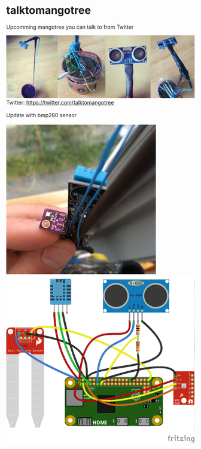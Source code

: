 # talktomangotree

Upcomming mangotree you can talk to from Twitter

<img src="https://github.com/larsgimse/talktomangotree/blob/master/talktomangotree.jpg"><br>
Twitter: https://twitter.com/talktomangotree<br>
<br>
Update with bmp280 sensor<br>
<br>
<img src="https://github.com/larsgimse/talktomangotree/blob/master/bme280.JPG" width=400><br>
<img src="https://github.com/larsgimse/talktomangotree/blob/master/talktomangotree_2bb.png">



